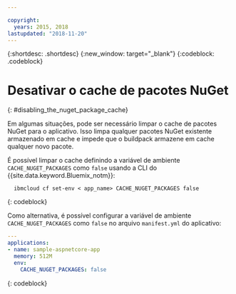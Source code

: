 ```yaml
---

copyright:
  years: 2015, 2018
lastupdated: "2018-11-20"
---
```


{:shortdesc: .shortdesc}
{:new_window: target="_blank"}
{:codeblock: .codeblock}

# Desativar o cache de pacotes NuGet
{: #disabling_the_nuget_package_cache}

Em algumas situações, pode ser necessário limpar o cache de pacotes NuGet para o aplicativo.  Isso limpa qualquer pacotes NuGet existente armazenado em cache e impede que o buildpack armazene em cache qualquer novo pacote.

É possível limpar o cache definindo a variável de ambiente `CACHE_NUGET_PACKAGES` como `false` usando a CLI do {{site.data.keyword.Bluemix_notm}}:

```shell
  ibmcloud cf set-env < app_name> CACHE_NUGET_PACKAGES false
```
{: codeblock}

Como alternativa, é possível configurar a variável de ambiente `CACHE_NUGET_PACKAGES` como `false` no arquivo `manifest.yml` do aplicativo:

```yml
---
applications:
- name: sample-aspnetcore-app
  memory: 512M
  env:
    CACHE_NUGET_PACKAGES: false
```
{: codeblock}
